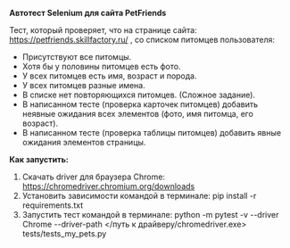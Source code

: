 **Автотест Selenium для сайта PetFriends**

Тест, который проверяет, что на странице сайта: https://petfriends.skillfactory.ru/ , со списком питомцев пользователя:

- Присутствуют все питомцы.
- Хотя бы у половины питомцев есть фото.
- У всех питомцев есть имя, возраст и порода.
- У всех питомцев разные имена.
- В списке нет повторяющихся питомцев. (Сложное задание).
- В написанном тесте (проверка карточек питомцев) добавить неявные ожидания всех элементов (фото, имя питомца, его возраст).
- В написанном тесте (проверка таблицы питомцев) добавить явные ожидания элементов страницы.


**Как запустить:**
1) Скачать driver для браузера Chrome: 
   https://chromedriver.chromium.org/downloads 
2) Установить зависимости командой в терминале: 
   pip install -r requirements.txt
3) Запустить тест командой в терминале: 
   python -m pytest -v --driver Chrome --driver-path </путь к драйверу/chromedriver.exe> tests/tests_my_pets.py



